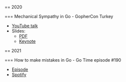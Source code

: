 == 2020

=== Mechanical Sympathy in Go - GopherCon Turkey

* [YouTube talk](https://www.youtube.com/watch?v=cetmDfqr2BU)
* Slides:
    * [PDF](Mechanical%20Sympathy%20in%20Go.pdf)
    * [Keynote](Mechanical%20Sympathy%20in%20Go.key)
    
== 2021

===  How to make mistakes in Go - Go Time episode #190

* [Episode](https://changelog.com/gotime/190)
* [Spotify](https://open.spotify.com/episode/0K1DImrxHCy6E7zVY4AxMZ?si=akroInsPQ1mM5B5V2tHLUw&dl_branch=1)
